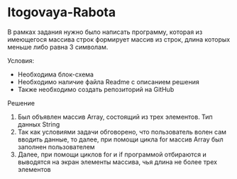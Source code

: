 # Itogovaya-Rabota

В рамках задания нужно было написать программу, которая из имеющегося массива строк формирует массив из строк, длина которых меньше либо равна 3 символам. 

Условия:

* Необходима блок-схема
* Необходимо наличие файла Readme с описанием решения
* Также необходимо создать репозиторий на GitHub

Решение

1. Был объявлен массив Array, состоящий из трех элементов. Тип данных String
2. Так как условиями задачи обговорено, что пользователь волен сам вводить данные, то далее, при помощи цикла for массив Array был заполнен пользователем
3. Далее, при помощи циклов for и if программой отбираются и выводятся на экран элементы массива, чья длина не более трех элементов
